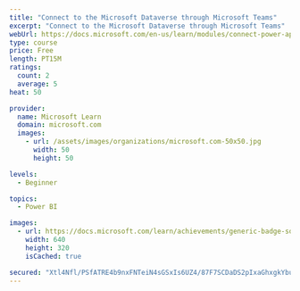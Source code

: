 ```yaml
---
title: "Connect to the Microsoft Dataverse through Microsoft Teams"
excerpt: "Connect to the Microsoft Dataverse through Microsoft Teams"
webUrl: https://docs.microsoft.com/en-us/learn/modules/connect-power-apps-automate-virtual-agent-bi-with-common-data-service/
type: course
price: Free
length: PT15M
ratings:
  count: 2
  average: 5
heat: 50

provider:
  name: Microsoft Learn
  domain: microsoft.com
  images:
    - url: /assets/images/organizations/microsoft.com-50x50.jpg
      width: 50
      height: 50

levels:
  - Beginner

topics:
  - Power BI

images:
  - url: https://docs.microsoft.com/learn/achievements/generic-badge-social.png
    width: 640
    height: 320
    isCached: true

secured: "Xtl4Nfl/PSfATRE4b9nxFNTeiN4sGSxIs6UZ4/87F7SCDaDS2pIxaGhxgkYbusHB8XNPegcOx40U0+xBBfDI7kLQnKzFTwIQoxtVo3qeaAUSv7uSX+hIlHhyNEWnivMcT0H9gpD5xa5K0WJniu9oDyxtKuSjCgrKFUh2YZN9Hd7P3/BnA8txfupavXemuuFh4ltkULSK8r/YFAkZ9yJ906HM8LC2LqT6eUudM5bFlIPBI3elahb7cxjfJxn23icusDKPjzVQosrYARTNWvHfgP5Ou87W7vUvOqG1YOaC246ul8S5b1His1zz04KP3cT+WhwgWNKGkzY0xJELHs0olEKZ0alYPKT/PlF2yx6gZZOcUUB2Lb1UD573ikXPDjrD/ShDfQzgJI36h2rAiZFZY6HdtycrpclCLn96vbYHZwQ=;uwq/M98p/GQr4Fv1Whzh4Q=="
---
```


